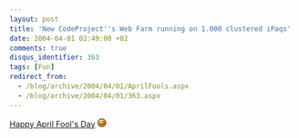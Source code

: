 ```yaml
---
layout: post
title: 'New CodeProject''s Web Farm running on 1.000 clustered iPaqs'
date: 2004-04-01 02:49:00 +02
comments: true
disqus_identifier: 363
tags: [Fun]
redirect_from:
  - /blog/archive/2004/04/01/AprilFools.aspx
  - /blog/archive/2004/04/01/363.aspx
---
```


[Happy April Fool's Day](http://www.codeproject.com/scrapbook/hosting.asp) ![:-)](/files/archive/smiley_smile.gif)


